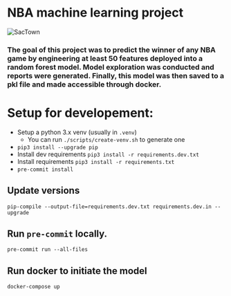 # NBA machine learning project

![SacTown](https://e0.365dm.com/18/12/768x432/deaaron-fox-sacramento-kings_4531686.jpg)

### The goal of this project was to predict the winner of any NBA game by engineering at least 50 features deployed into a random forest model. Model exploration was conducted and reports were generated. Finally, this model was then saved to a pkl file and made accessible through docker.

# Setup for developement:

- Setup a python 3.x venv (usually in `.venv`)
  - You can run `./scripts/create-venv.sh` to generate one
- `pip3 install --upgrade pip`
- Install dev requirements `pip3 install -r requirements.dev.txt`
- Install requirements `pip3 install -r requirements.txt`
- `pre-commit install`

## Update versions

`pip-compile --output-file=requirements.dev.txt requirements.dev.in --upgrade`

## Run `pre-commit` locally.

`pre-commit run --all-files`

## Run docker to initiate the model

`docker-compose up`
